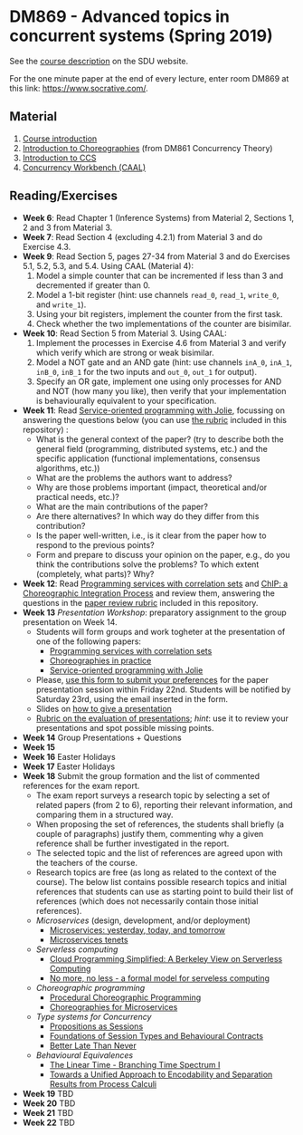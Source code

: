 # DM869 - Advanced topics in concurrent systems (Spring 2019)

See the [course description](http://odinlister.sdu.dk/fagbesk/internkode/DM869/en) on the SDU website.

For the one minute paper at the end of every lecture, enter room DM869 at this link: https://www.socrative.com/.

## Material

1. [Course introduction](slides/1-introduction.pdf)
1. [Introduction to Choreographies](https://www.fabriziomontesi.com/teaching/ct-2018/files/chor-notes.pdf) (from DM861 Concurrency Theory)
1. [Introduction to CCS](notes/introduction-to-CCS.pdf)
1. [Concurrency Workbench (CAAL)](http://caal.cs.aau.dk/)

## Reading/Exercises

* **Week 6**: Read Chapter 1 (Inference Systems) from Material 2, Sections 1, 2 and 3 from Material 3.
* **Week 7**: Read Section 4 (excluding 4.2.1) from Material 3 and do Exercise 4.3.
* **Week 9**: Read Section 5, pages 27-34 from Material 3 and do Exercises 5.1, 5.2, 5.3, and 5.4.
Using CAAL (Material 4):
  1. Model a simple counter that can be incremented if less than 3 and decremented if greater than 0. 
  1. Model a 1-bit register (hint: use channels `read_0`, `read_1`, `write_0`, and `write_1`). 
  1. Using your bit registers, implement the counter from the first task.
  1. Check whether the two implementations of the counter are bisimilar.
* **Week 10**: Read Section 5 from Material 3. Using CAAL:
  1. Implement the processes in Exercise 4.6 from Material 3 and verify which verify which are strong or weak bisimilar.
  1. Model a NOT gate and an AND gate (hint: use channels `inA_0`, `inA_1`, `inB_0`, `inB_1` for the two inputs and `out_0`, `out_1` for output). 
  1. Specify an OR gate, implement one using only processes for AND and NOT (how many you like), then verify that your implementation is behaviourally equivalent to your specification.
* **Week 11**: Read [Service-oriented programming with Jolie](https://www.fabriziomontesi.com/files/mgz14.pdf), focussing on answering the questions below (you can use [the rubric](https://github.com/mperessotti/acs2019/raw/master/paper_review_form.pdf) included in this repository) :
  - What is the general context of the paper? (try to describe both the general field (programming, distributed systems, etc.) and the specific application (functional implementations, consensus algorithms, etc.))
  - What are the problems the authors want to address?
  - Why are those problems important (impact, theoretical and/or practical needs, etc.)?
  - What are the main contributions of the paper?
  - Are there alternatives? In which way do they differ from this contribution?
  - Is the paper well-written, i.e., is it clear from the paper how to respond to the previous points?
  - Form and prepare to discuss your opinion on the paper, e.g., do you think the contributions solve the problems? To which extent (completely, what parts)? Why?
* **Week 12**: Read [Programming services with correlation sets](https://www.fabriziomontesi.com/files/mc11.pdf) and [ChIP: a Choreographic Integration Process](https://saveriogiallorenzo.com/publications/coopis2018/coopis2018.pdf) and review them, answering the questions in the [paper review rubric](https://github.com/mperessotti/acs2019/raw/master/paper_review_form.pdf) included in this repository.
* **Week 13** *Presentation Workshop*: preparatory assignment to the group presentation on Week 14.
  - Students will form groups and work togheter at the presentation of one of the following papers:
    - [Programming services with correlation sets](https://www.fabriziomontesi.com/files/mc11.pdf)
    - [Choreographies in practice](https://www.fabriziomontesi.com/files/cm16_forte.pdf)
    - [Service-oriented programming with Jolie](https://www.fabriziomontesi.com/files/mgz14.pdf)
  - Please, [use this form to submit your preferences](https://goo.gl/forms/4XK09WbhNfyJJoth2) for the paper presentation session within Friday 22nd. Students will be notified by Saturday 23rd, using the email inserted in the form.
  - Slides on [how to give a presentation](https://www.fabriziomontesi.com/teaching/mp-2016/files/howto_presentations.pdf)
  - [Rubric on the evaluation of presentations](https://www.fabriziomontesi.com/teaching/mp-2016/files/presentations_rubric.pdf); *hint*: use it to review your presentations and spot possible missing points.
* **Week 14** Group Presentations + Questions
* **Week 15** 
* **Week 16** Easter Holidays
* **Week 17** Easter Holidays
* **Week 18** Submit the group formation and the list of commented references for the exam report.
  - The exam report surveys a research topic by selecting a set of related papers (from 2 to 6), reporting their relevant information, and comparing them in a structured way.
  - When proposing the set of references, the students shall briefly (a couple of paragraphs) justify them, commenting why a given reference shall be further investigated in the report.
  - The selected topic and the list of references are agreed upon with the teachers of the course.
  - Research topics are free (as long as related to the context of the course). The below list contains possible research topics and initial references that students can use as starting point to build their list of references (which does not necessarily contain those initial references).
  - *Microservices* (design, development, and/or deployment)
    - [Microservices: yesterday, today, and tomorrow](https://hal.inria.fr/hal-01631455/file/msytt.pdf)
    - [Microservices tenets](https://link.springer.com/article/10.1007/s00450-016-0337-0)
  - *Serverless computing*
    - [Cloud Programming Simplified: A Berkeley View on Serverless Computing](https://arxiv.org/pdf/1902.03383.pdf)
    - [No more, no less - a formal model for serveless computing](https://arxiv.org/pdf/1903.07962.pdf)
  - *Choreographic programming*
    - [Procedural Choreographic Programming](https://www.fabriziomontesi.com/files/cm17_forte.pdf)
    - [Choreographies for Microservices](https://www.conf-micro.services/2017/papers/Giallorenzo-Lanese.pdf)
  - *Type systems for Concurrency*
    - [Propositions as Sessions](https://homepages.inf.ed.ac.uk/wadler/papers/propositions-as-sessions/propositions-as-sessions.pdf)
    - [Foundations of Session Types and Behavioural Contracts](http://di.fc.ul.pt/~vv/papers/huttel.lanese.etal_fondations-session-types.pdf)
    - [Better Late Than Never](http://delivery.acm.org/10.1145/3300000/3290337/popl19main-p274-p.pdf)
  - *Behavioural Equivalences*
    - [The Linear Time - Branching Time Spectrum I](http://citeseerx.ist.psu.edu/viewdoc/download?doi=10.1.1.121.9596&rep=rep1&type=pdf)
    - [Towards a Unified Approach to Encodability and Separation Results from Process Calculi](http://wwwusers.di.uniroma1.it/~gorla/papers/G-IC10.pdf)
* **Week 19** TBD
* **Week 20** TBD
* **Week 21** TBD
* **Week 22** TBD
